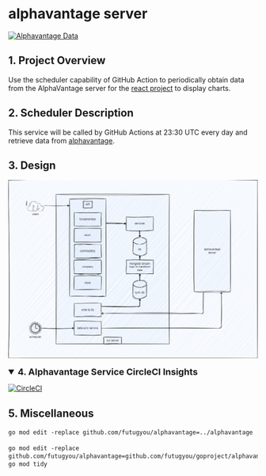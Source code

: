 # alphavantage server

[![Alphavantage Data](https://github.com/futugyou/goproject/actions/workflows/alphavantage-data.yml/badge.svg)](https://github.com/futugyou/goproject/actions/workflows/alphavantage-data.yml)

## 1. Project Overview

Use the scheduler capability of GitHub Action to periodically obtain data from the AlphaVantage server for the [react project](https://github.com/futugyou/react-project) to display charts.

## 2. Scheduler Description

This service will be called by GitHub Actions at 23:30 UTC every day and retrieve data from [alphavantage](www.alphavantage.co).

## 3. Design

![1](./doc/images/arch.drawio.png)

<details open>

<summary style="font-size: 18px; font-weight: bold;">4. Alphavantage Service CircleCI Insights</summary>

[![CircleCI](https://dl.circleci.com/insights-snapshot/gh/futugyou/goproject/master/alphavantage-server/badge.svg?window=30d)](https://app.circleci.com/insights/github/futugyou/goproject/workflows/alphavantage-server/overview?branch=master&reporting-window=last-30-days&insights-snapshot=true)

</details>

## 5. Miscellaneous

```shell
go mod edit -replace github.com/futugyou/alphavantage=../alphavantage

go mod edit -replace github.com/futugyou/alphavantage=github.com/futugyou/goproject/alphavantage@master
go mod tidy
```
